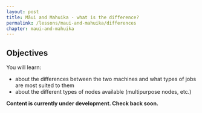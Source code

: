 ```yaml
---
layout: post
title: Māui and Mahuika - what is the difference?
permalink: /lessons/maui-and-mahuika/differences
chapter: maui-and-mahuika
---
```


## Objectives

You will learn:

* about the differences between the two machines and what types of jobs are most suited to them
* about the different types of nodes available (multipurpose nodes, etc.)


**Content is currently under development. Check back soon.**
